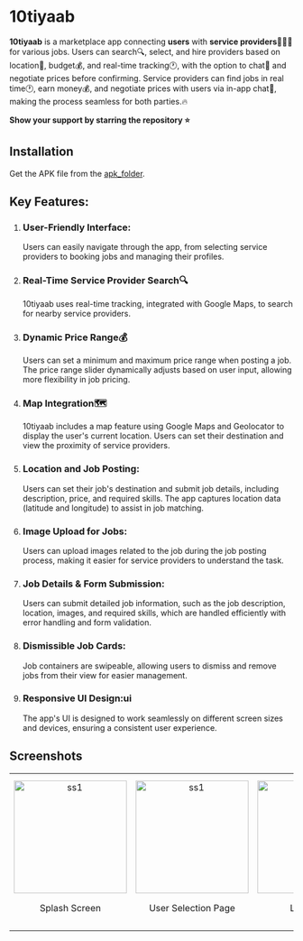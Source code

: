 # 10tiyaab
**10tiyaab** is a marketplace app connecting **users** with **service providers**👷🏼‍♂️ for various jobs. Users can search🔍, select, and hire providers based on location📍, budget💰, and real-time tracking🕐, with the option to chat💬 and negotiate prices before confirming. Service providers can find jobs in real time🕐, earn money💰, and negotiate prices with users via in-app chat💬, making the process seamless for both parties.🔥


**Show your support by starring the repository ⭐️**
## Installation

Get the APK file from the [apk_folder](https://github.com/osamajaved07/10tiyaab/tree/main/Apk%20Folder).
  
## Key Features:
1. ### User-Friendly Interface:
   Users can easily navigate through the app, from selecting service providers to booking jobs and managing their profiles.
2. ### Real-Time Service Provider Search🔍
   10tiyaab uses real-time tracking, integrated with Google Maps, to search for nearby service providers.
3. ### Dynamic Price Range💰
   Users can set a minimum and maximum price range when posting a job. The price range slider dynamically adjusts based on user input, allowing more flexibility in job pricing.
4. ### Map Integration🗺️
   10tiyaab includes a map feature using Google Maps and Geolocator to display the user's current location. Users can set their destination and view the proximity of service providers.
5. ### Location and Job Posting:
   Users can set their job's destination and submit job details, including description, price, and required skills. The app captures location data (latitude and longitude) to assist in job matching.
6. ### Image Upload for Jobs:
   Users can upload images related to the job during the job posting process, making it easier for service providers to understand the task.
7. ### Job Details & Form Submission:
   Users can submit detailed job information, such as the job description, location, images, and required skills, which are handled efficiently with error handling and form validation.
8. ### Dismissible Job Cards:
   Job containers are swipeable, allowing users to dismiss and remove jobs from their view for easier management.
9. ### Responsive UI Design:ui
   The app's UI is designed to work seamlessly on different screen sizes and devices, ensuring a consistent user experience.


## Screenshots
<table>
  <tr>
    <td align="center">
      <img src="https://github.com/user-attachments/assets/a9046842-881f-4a41-be63-80d316ad3f32" alt="ss1" width="200"/>
      <p>Splash Screen</p>
    </td>
    <td align="center">
      <img src="https://github.com/user-attachments/assets/ff8c2178-5ea5-4657-973a-f2abab0147f3" alt="ss1" width="200"/>
      <p>User Selection Page</p>
    </td>
    <td align="center">
      <img src="https://github.com/user-attachments/assets/35d18d2f-7979-429d-8369-723e68e5e7e6" alt="ss1" width="200"/>
      <p>Login Page</p>
    </td>
    <td align="center">
      <img src="https://github.com/user-attachments/assets/f5d5e867-4624-4aaf-bfd5-5021dcdda0fc" alt="ss1" width="200"/>
      <p>Customer Registration Page</p>
    </td>
  </tr>





















